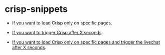 # crisp-snippets

* [If you want to load Crisp only on specific pages](https://github.com/crisp-im/crisp-snippets/blob/master/01.loaders.html).

* [If you want to trigger Crisp after X seconds](https://github.com/crisp-im/crisp-snippets/blob/master/02.triggers.html).

* [If you want to load Crisp only on specific pages and trigger the livechat after X seconds](https://github.com/crisp-im/crisp-snippets/blob/master/03.loaders_triggers.html).
